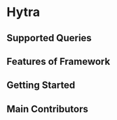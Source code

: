 # Hytra

## Supported Queries



## Features of Framework



## Getting Started



## Main Contributors